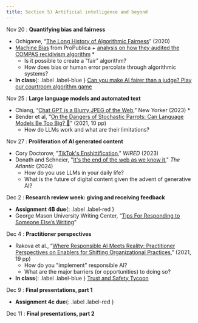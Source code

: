 ```yaml
---
title: Section 5) Artificial intelligence and beyond
---
```

Nov 20 
: **Quantifying bias and fairness** 
- Ochigame, “[The Long History of Algorithmic Fairness](https://www.phenomenalworld.org/analysis/long-history-algorithmic-fairness/)” (2020) 
- [Machine Bias](https://www.propublica.org/article/machine-bias-risk-assessments-in-criminal-sentencing) from ProPublica + [analysis on how they audited the COMPAS recidivism algorithm](https://www.propublica.org/article/how-we-analyzed-the-compas-recidivism-algorithm) *
	- Is it possible to create a "fair" algorithm? 
	- How does bias or human error percolate through algorithmic systems? 
- **In class**{: .label .label-blue } [Can you make AI fairer than a judge? Play our courtroom algorithm game](https://www.technologyreview.com/2019/10/17/75285/ai-fairer-than-judge-criminal-risk-assessment-algorithm/)


Nov 25 
: **Large language models and automated text**
- Chiang, “[Chat GPT is a Blurry JPEG of the Web](https://www.newyorker.com/tech/annals-of-technology/chatgpt-is-a-blurry-jpeg-of-the-web),” New Yorker (2023) *
- Bender et al, “[On the Dangers of Stochastic Parrots: Can Language Models Be Too Big? 🦜](https://dl-acm-org.libproxy.mit.edu/doi/10.1145/3442188.3445922)” (2021, 10 pp)
	- How do LLMs work and what are their limitations? 

Nov 27
: **Proliferation of AI generated content** 
- Cory Doctorow, "[TikTok's Enshittification](https://pluralistic.net/2023/01/21/potemkin-ai/#hey-guys)," *WIRED* (2023)
- Donath and Schneier, "[It's the end of the web as we know it](https://web.archive.org/web/20240425011555/https://www.theatlantic.com/technology/archive/2024/04/generative-ai-search-llmo/678154/)," _The Atlantic_ (2024) 
	- How do you use LLMs in your daily life? 
	- What is the future of digital content given the advent of generative AI? 

Dec 2 
: **Research review week: giving and receiving feedback**
- **Assignment 4B due**{: .label .label-red } 
- George Mason University Writing Center, “[Tips For Responding to Someone Else’s Writing](https://writingcenter.gmu.edu/writing-resources/writing-as-process/providing-feedback-to-writers)” 


Dec 4 
: **Practitioner perspectives**
- Rakova et al., “[Where Responsible AI Meets Reality: Practitioner Perspectives on Enablers for Shifting Organizational Practices](https://doi.org/10.1145/3449081),” (2021, 19 pp) 
	- How do you "implement" responsible AI? 
	- What are the major barriers (or opportunities) to doing so? 
- **In class**{: .label .label-blue } [Trust and Safety Tycoon](https://trustandsafety.fun/)

Dec 9 
: **Final presentations, part 1**
- **Assignment 4c due**{: .label .label-red } 

Dec 11 
: **Final presentations, part 2**